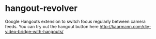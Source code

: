 hangout-revolver
================

Google Hangouts extension to switch focus regularly between camera feeds.
You can try out the hangout button here http://kaarmann.com/diy-video-bridge-with-hangouts/
